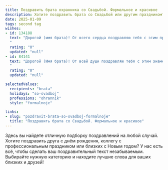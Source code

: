 ```yaml
---
title: Поздравить брата охранника со Свадьбой. Формальное и красивое
description: Хотите поздравить брата со Свадьбой или другим праздником? Наш ИИ создаст незабываемое поздравление, а вы обязательно выделитесь среди других.  
date: 2025-01-09
tags: second tag
wishes:
- id: 134188
  text: "Дорогой (имя брата)! От всего сердца поздравляю тебя с этим прекрасным событием — твоей свадьбой! Желаю тебе и твоей избраннице крепкой любви, безграничного счастья, взаимопонимания и благополучия на долгие годы совместной жизни. Пусть ваш семейный очаг всегда будет наполнен теплом, уютом и радостью.  Пусть ваш путь будет освещен  верностью,  взаимной поддержкой и  неиссякаемой  любовью.  Счастья вам!
  "
  rating: "0"
  updated: "null"
- id: 84141
  text: "Дорогой (Имя брата)! От всей души поздравляю тебя с этим знаменательным событием — твоей свадьбой! Желаю тебе и твоей супруге крепкой любви, верности, взаимопонимания и семейного благополучия. Пусть ваш совместный путь будет наполнен радостью, счастьем и гармонией.  Пусть ваша семья станет для вас надежной крепостью, которую вы будете беречь и оберегать, как вы оберегаете порядок в своей профессии.  Гордимся тобой и желаем счастья неограниченного!
  "
  rating: "0"
  updated: "null"

selectedValues:
  recipients: "brata"
  holidays: "so-svadboj"
  professions: "ohrannik"
  style: "formalnoje"

links:
- slug: "pozdravit-brata-so-svadboj-formalnoje"
  title: "Поздравить брата со Свадьбой. Формальное и красивое"
---
```


Здесь вы найдете отличную подборку поздравлений на любой случай.
Хотите поздравить друга с днём рождения, коллегу с профессиональным праздником или близких с Новым годом? У нас есть всё, чтобы сделать ваш поздравительный текст незабываемым. Выбирайте нужную категорию и находите лучшие слова для ваших близких и друзей!
